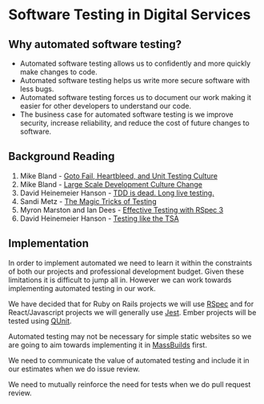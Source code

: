 # Software Testing in Digital Services
## Why automated software testing?
* Automated software testing allows us to confidently and more quickly make changes to code.
* Automated software testing helps us write more secure software with less bugs.
* Automated software testing forces us to document our work making it easier for other developers to understand our code.
* The business case for automated software testing is we improve security, increase reliability, and reduce the cost of future changes to software.

## Background Reading
1. Mike Bland - [Goto Fail, Heartbleed, and Unit Testing Culture](https://martinfowler.com/articles/testing-culture.html)
2. Mike Bland - [Large Scale Development Culture Change](http://goo.gl/TU2pii)
3. David Heinemeier Hanson - [TDD is dead. Long live testing.](http://david.heinemeierhansson.com/2014/tdd-is-dead-long-live-testing.html)
4. Sandi Metz - [The Magic Tricks of Testing](https://www.youtube.com/watch?v=URSWYvyc42M)
5. Myron Marston and Ian Dees - [Effective Testing with RSpec 3](https://pragprog.com/book/rspec3/effective-testing-with-rspec-3)
6. David Heinemeier Hanson - [Testing like the TSA](https://signalvnoise.com/posts/3159-testing-like-the-tsa)

## Implementation
In order to implement automated we need to learn it within the constraints of both our projects and professional development budget. Given these limitations it is difficult to jump all in. However we can work towards implementing automated testing in our work.

We have decided that for Ruby on Rails projects we will use [RSpec](http://rspec.info) and for React/Javascript projects we will generally use [Jest](https://facebook.github.io/jest/). Ember projects will be tested using [QUnit](https://guides.emberjs.com/release/testing/).

Automated testing may not be necessary for simple static websites so we are going to aim towards implementing it in [MassBuilds](https://github.com/MAPC/massbuilds) first.

We need to communicate the value of automated testing and include it in our estimates when we do issue review.

We need to mutually reinforce the need for tests when we do pull request review.


